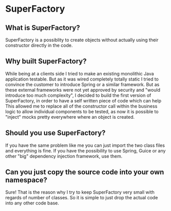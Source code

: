 # SuperFactory

## What is SuperFactory?
SuperFactory is a possiblity to create objects without actually using their constructor directly in the code.

## Why built SuperFactory?
While being at a clients side I tried to make an existing monolithic Java application testable. 
But as it was wired completely totally static I tried to convince the customer to introduce Spring or a similar framework.
But as these external frameworks were not yet approved by security and "would introduce too much complexity", I decided to build the first version of SuperFactory, 
in order to have a self written piece of code which can help
This allowed me to replace all of the constructor call within the business logic to allow individual components to be tested, 
as now it is possible to "inject" mocks pretty everywhere where an object is created.

## Should you use SuperFactory?
If you have the same problem like me you can just import the two class files and everything is fine.
If you have the possibility to use Spring, Guice or any other "big" dependency injection framework, use them.

## Can you just copy the source code into your own namespace?
Sure! That is the reason why I try to keep SuperFactory very small with regards of number of classes.
So it is simple to just drop the actual code into any other code base.